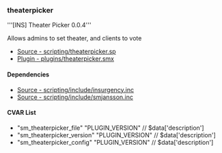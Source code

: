 ### theaterpicker
'''[INS] Theater Picker 0.0.4'''

Allows admins to set theater, and clients to vote

 * [Source - scripting/theaterpicker.sp](https://github.com/jaredballou/insurgency-sourcemod/blob/master/scripting/theaterpicker.sp?raw=true)
 * [Plugin - plugins/theaterpicker.smx](https://github.com/jaredballou/insurgency-sourcemod/blob/master/plugins/theaterpicker.smx?raw=true)

#### Dependencies
 * [Source - scripting/include/insurgency.inc](https://github.com/jaredballou/insurgency-sourcemod/blob/master/scripting/include/insurgency.inc?raw=true)
 * [Source - scripting/include/smjansson.inc](https://github.com/jaredballou/insurgency-sourcemod/blob/master/scripting/include/smjansson.inc?raw=true)
#### CVAR List
 * "sm_theaterpicker_file" "PLUGIN_VERSION" // $data['description']
 * "sm_theaterpicker_version" "PLUGIN_VERSION" // $data['description']
 * "sm_theaterpicker_config" "PLUGIN_VERSION" // $data['description']
